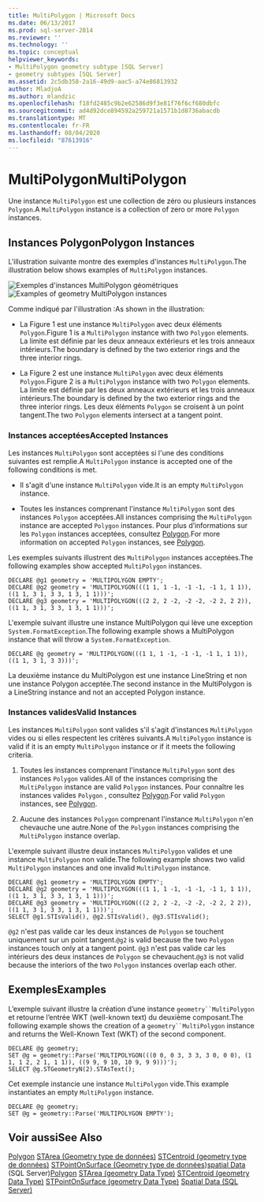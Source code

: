 ```yaml
---
title: MultiPolygon | Microsoft Docs
ms.date: 06/13/2017
ms.prod: sql-server-2014
ms.reviewer: ''
ms.technology: ''
ms.topic: conceptual
helpviewer_keywords:
- MultiPolygon geometry subtype [SQL Server]
- geometry subtypes [SQL Server]
ms.assetid: 2c5db358-2a16-49d9-aac5-a74e86813932
author: MladjoA
ms.author: mlandzic
ms.openlocfilehash: f18fd2485c9b2e62586d9f3e81f76f6cf680dbfc
ms.sourcegitcommit: ad4d92dce894592a259721a1571b1d8736abacdb
ms.translationtype: MT
ms.contentlocale: fr-FR
ms.lasthandoff: 08/04/2020
ms.locfileid: "87613916"
---
```

# <a name="multipolygon"></a><span data-ttu-id="79e9e-102">MultiPolygon</span><span class="sxs-lookup"><span data-stu-id="79e9e-102">MultiPolygon</span></span>
  <span data-ttu-id="79e9e-103">Une instance `MultiPolygon` est une collection de zéro ou plusieurs instances `Polygon`.</span><span class="sxs-lookup"><span data-stu-id="79e9e-103">A `MultiPolygon` instance is a collection of zero or more `Polygon` instances.</span></span>

## <a name="polygon-instances"></a><span data-ttu-id="79e9e-104">Instances Polygon</span><span class="sxs-lookup"><span data-stu-id="79e9e-104">Polygon Instances</span></span>
 <span data-ttu-id="79e9e-105">L'illustration suivante montre des exemples d'instances `MultiPolygon`.</span><span class="sxs-lookup"><span data-stu-id="79e9e-105">The illustration below shows examples of `MultiPolygon` instances.</span></span>

 <span data-ttu-id="79e9e-106">![Exemples d'instances MultiPolygon géométriques](../../database-engine/media/multipolygon.gif "Exemples d'instances MultiPolygon géométriques")</span><span class="sxs-lookup"><span data-stu-id="79e9e-106">![Examples of geometry MultiPolygon instances](../../database-engine/media/multipolygon.gif "Examples of geometry MultiPolygon instances")</span></span>

 <span data-ttu-id="79e9e-107">Comme indiqué par l'illustration :</span><span class="sxs-lookup"><span data-stu-id="79e9e-107">As shown in the illustration:</span></span>

-   <span data-ttu-id="79e9e-108">La Figure 1 est une instance `MultiPolygon` avec deux éléments `Polygon`.</span><span class="sxs-lookup"><span data-stu-id="79e9e-108">Figure 1 is a `MultiPolygon` instance with two `Polygon` elements.</span></span> <span data-ttu-id="79e9e-109">La limite est définie par les deux anneaux extérieurs et les trois anneaux intérieurs.</span><span class="sxs-lookup"><span data-stu-id="79e9e-109">The boundary is defined by the two exterior rings and the three interior rings.</span></span>

-   <span data-ttu-id="79e9e-110">La Figure 2 est une instance `MultiPolygon` avec deux éléments `Polygon`.</span><span class="sxs-lookup"><span data-stu-id="79e9e-110">Figure 2 is a `MultiPolygon` instance with two `Polygon` elements.</span></span> <span data-ttu-id="79e9e-111">La limite est définie par les deux anneaux extérieurs et les trois anneaux intérieurs.</span><span class="sxs-lookup"><span data-stu-id="79e9e-111">The boundary is defined by the two exterior rings and the three interior rings.</span></span> <span data-ttu-id="79e9e-112">Les deux éléments `Polygon` se croisent à un point tangent.</span><span class="sxs-lookup"><span data-stu-id="79e9e-112">The two `Polygon` elements intersect at a tangent point.</span></span>

### <a name="accepted-instances"></a><span data-ttu-id="79e9e-113">Instances acceptées</span><span class="sxs-lookup"><span data-stu-id="79e9e-113">Accepted Instances</span></span>
 <span data-ttu-id="79e9e-114">Les instances `MultiPolygon` sont acceptées si l'une des conditions suivantes est remplie.</span><span class="sxs-lookup"><span data-stu-id="79e9e-114">A `MultiPolygon` instance is accepted one of the following conditions is met.</span></span>

-   <span data-ttu-id="79e9e-115">Il s'agit d'une instance `MultiPolygon` vide.</span><span class="sxs-lookup"><span data-stu-id="79e9e-115">It is an empty `MultiPolygon` instance.</span></span>

-   <span data-ttu-id="79e9e-116">Toutes les instances comprenant l'instance `MultiPolygon` sont des instances `Polygon` acceptées.</span><span class="sxs-lookup"><span data-stu-id="79e9e-116">All instances comprising the `MultiPolygon` instance are accepted `Polygon` instances.</span></span> <span data-ttu-id="79e9e-117">Pour plus d’informations sur les `Polygon` instances acceptées, consultez [Polygon](../spatial/polygon.md).</span><span class="sxs-lookup"><span data-stu-id="79e9e-117">For more information on accepted `Polygon` instances, see [Polygon](../spatial/polygon.md).</span></span>

 <span data-ttu-id="79e9e-118">Les exemples suivants illustrent des `MultiPolygon` instances acceptées.</span><span class="sxs-lookup"><span data-stu-id="79e9e-118">The following examples show accepted `MultiPolygon` instances.</span></span>

```
DECLARE @g1 geometry = 'MULTIPOLYGON EMPTY';
DECLARE @g2 geometry = 'MULTIPOLYGON(((1 1, 1 -1, -1 -1, -1 1, 1 1)),((1 1, 3 1, 3 3, 1 3, 1 1)))';
DECLARE @g3 geometry = 'MULTIPOLYGON(((2 2, 2 -2, -2 -2, -2 2, 2 2)),((1 1, 3 1, 3 3, 1 3, 1 1)))';
```

 <span data-ttu-id="79e9e-119">L'exemple suivant illustre une instance MultiPolygon qui lève une exception `System.FormatException`.</span><span class="sxs-lookup"><span data-stu-id="79e9e-119">The following example shows a MultiPolygon instance that will throw a `System.FormatException`.</span></span>

```
DECLARE @g geometry = 'MULTIPOLYGON(((1 1, 1 -1, -1 -1, -1 1, 1 1)),((1 1, 3 1, 3 3)))';
```

 <span data-ttu-id="79e9e-120">La deuxième instance du MultiPolygon est une instance LineString et non une instance Polygon acceptée.</span><span class="sxs-lookup"><span data-stu-id="79e9e-120">The second instance in the MultiPolygon is a LineString instance and not an accepted Polygon instance.</span></span>

### <a name="valid-instances"></a><span data-ttu-id="79e9e-121">Instances valides</span><span class="sxs-lookup"><span data-stu-id="79e9e-121">Valid Instances</span></span>
 <span data-ttu-id="79e9e-122">Les instances `MultiPolygon` sont valides s'il s'agit d'instances `MultiPolygon` vides ou si elles respectent les critères suivants.</span><span class="sxs-lookup"><span data-stu-id="79e9e-122">A `MultiPolygon` instance is valid if it is an empty `MultiPolygon` instance or if it meets the following criteria.</span></span>

1.  <span data-ttu-id="79e9e-123">Toutes les instances comprenant l'instance `MultiPolygon` sont des instances `Polygon` valides.</span><span class="sxs-lookup"><span data-stu-id="79e9e-123">All of the instances comprising the `MultiPolygon` instance are valid `Polygon` instances.</span></span> <span data-ttu-id="79e9e-124">Pour connaître les instances valides `Polygon` , consultez [Polygon](../spatial/polygon.md).</span><span class="sxs-lookup"><span data-stu-id="79e9e-124">For valid `Polygon` instances, see [Polygon](../spatial/polygon.md).</span></span>

2.  <span data-ttu-id="79e9e-125">Aucune des instances `Polygon` comprenant l'instance `MultiPolygon` n'en chevauche une autre.</span><span class="sxs-lookup"><span data-stu-id="79e9e-125">None of the `Polygon` instances comprising the `MultiPolygon` instance overlap.</span></span>

 <span data-ttu-id="79e9e-126">L'exemple suivant illustre deux instances `MultiPolygon` valides et une instance `MultiPolygon` non valide.</span><span class="sxs-lookup"><span data-stu-id="79e9e-126">The following example shows two valid `MultiPolygon` instances and one invalid `MultiPolygon` instance.</span></span>

```
DECLARE @g1 geometry = 'MULTIPOLYGON EMPTY';
DECLARE @g2 geometry = 'MULTIPOLYGON(((1 1, 1 -1, -1 -1, -1 1, 1 1)),((1 1, 3 1, 3 3, 1 3, 1 1)))';
DECLARE @g3 geometry = 'MULTIPOLYGON(((2 2, 2 -2, -2 -2, -2 2, 2 2)),((1 1, 3 1, 3 3, 1 3, 1 1)))';
SELECT @g1.STIsValid(), @g2.STIsValid(), @g3.STIsValid();
```

 <span data-ttu-id="79e9e-127">`@g2` n'est pas valide car les deux instances de `Polygon` se touchent uniquement sur un point tangent.</span><span class="sxs-lookup"><span data-stu-id="79e9e-127">`@g2` is valid because the two `Polygon` instances touch only at a tangent point.</span></span> <span data-ttu-id="79e9e-128">`@g3` n'est pas valide car les intérieurs des deux instances de `Polygon` se chevauchent.</span><span class="sxs-lookup"><span data-stu-id="79e9e-128">`@g3` is not valid because the interiors of the two `Polygon` instances overlap each other.</span></span>

## <a name="examples"></a><span data-ttu-id="79e9e-129">Exemples</span><span class="sxs-lookup"><span data-stu-id="79e9e-129">Examples</span></span>
 <span data-ttu-id="79e9e-130">L’exemple suivant illustre la création d’une instance `geometry``MultiPolygon` et retourne l’entrée WKT (well-known text) du deuxième composant.</span><span class="sxs-lookup"><span data-stu-id="79e9e-130">The following example shows the creation of a `geometry``MultiPolygon` instance and returns the Well-Known Text (WKT) of the second component.</span></span>

```
DECLARE @g geometry;
SET @g = geometry::Parse('MULTIPOLYGON(((0 0, 0 3, 3 3, 3 0, 0 0), (1 1, 1 2, 2 1, 1 1)), ((9 9, 9 10, 10 9, 9 9)))');
SELECT @g.STGeometryN(2).STAsText();
```

 <span data-ttu-id="79e9e-131">Cet exemple instancie une instance `MultiPolygon` vide.</span><span class="sxs-lookup"><span data-stu-id="79e9e-131">This example instantiates an empty `MultiPolygon` instance.</span></span>

```
DECLARE @g geometry;
SET @g = geometry::Parse('MULTIPOLYGON EMPTY');
```

## <a name="see-also"></a><span data-ttu-id="79e9e-132">Voir aussi</span><span class="sxs-lookup"><span data-stu-id="79e9e-132">See Also</span></span>
 <span data-ttu-id="79e9e-133">[Polygon](../spatial/polygon.md) [STArea &#40;Geometry type de données&#41;](/sql/t-sql/spatial-geometry/starea-geometry-data-type) [STCentroid &#40;geometry type de données&#41;](/sql/t-sql/spatial-geometry/stcentroid-geometry-data-type) [STPointOnSurface &#40;Geometry type de données](/sql/t-sql/spatial-geometry/stpointonsurface-geometry-data-type)&#41;[spatial Data](../spatial/spatial-data-sql-server.md) &#40;SQL Server&#41;</span><span class="sxs-lookup"><span data-stu-id="79e9e-133">[Polygon](../spatial/polygon.md) [STArea &#40;geometry Data Type&#41;](/sql/t-sql/spatial-geometry/starea-geometry-data-type) [STCentroid &#40;geometry Data Type&#41;](/sql/t-sql/spatial-geometry/stcentroid-geometry-data-type) [STPointOnSurface &#40;geometry Data Type&#41;](/sql/t-sql/spatial-geometry/stpointonsurface-geometry-data-type) [Spatial Data &#40;SQL Server&#41;](../spatial/spatial-data-sql-server.md)</span></span>


